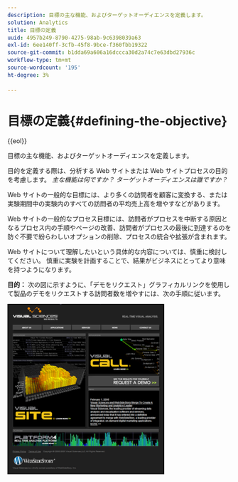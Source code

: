 ```yaml
---
description: 目標の主な機能、およびターゲットオーディエンスを定義します。
solution: Analytics
title: 目標の定義
uuid: 4957b249-8790-4275-98ab-9c6398039a63
exl-id: 6ee140ff-3cfb-45f8-9bce-f360fbb19322
source-git-commit: b1dda69a606a16dccca30d2a74c7e63dbd27936c
workflow-type: tm+mt
source-wordcount: '195'
ht-degree: 3%

---
```


# 目標の定義{#defining-the-objective}

{{eol}}

目標の主な機能、およびターゲットオーディエンスを定義します。

目的を定義する際は、分析する Web サイトまたは Web サイトプロセスの目的を考慮します。 *主な機能は何ですか？ ターゲットオーディエンスは誰ですか？*

Web サイトの一般的な目標には、より多くの訪問者を顧客に変換する、または実験期間中の実験内のすべての訪問者の平均売上高を増やすなどがあります。

Web サイトの一般的なプロセス目標には、訪問者がプロセスを中断する原因となるプロセス内の手順やページの改善、訪問者がプロセスの最後に到達するのを防ぐ不要で紛らわしいオプションの削除、プロセスの統合や拡張が含まれます。

Web サイトについて理解したいという具体的な内容については、慎重に検討してください。 慎重に実験を計画することで、結果がビジネスにとってより意味を持つようになります。

**目的：** 次の図に示すように、「デモをリクエスト」グラフィカルリンクを使用して製品のデモをリクエストする訪問者数を増やすには、次の手順に従います。

![](assets/ControlPage.png)
